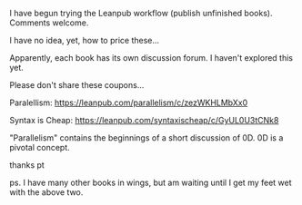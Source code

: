I have begun trying the Leanpub workflow (publish unfinished books).  Comments welcome.

I have no idea, yet, how to price these...

Apparently, each book has its own discussion forum.  I haven't explored this yet.

Please don't share these coupons...

Paralellism:
https://leanpub.com/parallelism/c/zezWKHLMbXx0

Syntax is Cheap:
https://leanpub.com/syntaxischeap/c/GyUL0U3tCNk8

"Parallelism" contains the beginnings of a short discussion of 0D.  0D is a pivotal concept.

thanks
pt

ps. I have many other books in wings, but am waiting until I get my feet wet with the above two.

